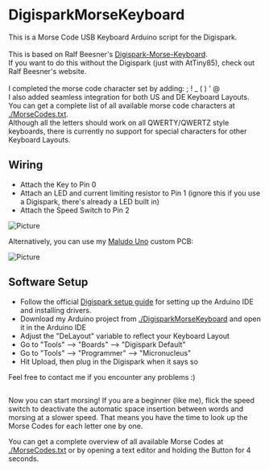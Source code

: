 # DigisparkMorseKeyboard

This is a Morse Code USB Keyboard Arduino script for the Digispark.\
\
This is based on Ralf Beesner's [Digispark-Morse-Keyboard](http://www.elektronik-labor.de/Arduino/Digispark-Morsekeyboard.html).\
If you want to do this without the Digispark (just with AtTiny85), check out Ralf Beesner's website.\
\
I completed the morse code character set by adding: ; ! _ ( ) ' @\
I also added seamless integration for both US and DE Keyboard Layouts.\
You can get a complete list of all available morse code characters at [./MorseCodes.txt](https://raw.githubusercontent.com/maludo99/DigisparkMorseKeyboard/master/MorseCodes.txt).\
Although all the letters should work on all QWERTY/QWERTZ style keyboards, there is currently no support for special characters for other Keyboard Layouts.


## Wiring

* Attach the Key to Pin 0
* Attach an LED and current limiting resistor to Pin 1 (ignore this if you use a Digispark, there's already a LED built in)
* Attach the Speed Switch to Pin 2

![Picture](https://github.com/maludo99/DigisparkMorseKeyboard/blob/master/Images/MaludoUnoFritzing.jpg?raw=true)

Alternatively, you can use my [Maludo Uno](https://github.com/maludo99/MaludoUno) custom PCB:

![Picture](https://github.com/maludo99/DigisparkMorseKeyboard/blob/master/Images/MaludoUno.jpg?raw=true)


## Software Setup

* Follow the official [Digispark setup guide](https://digistump.com/wiki/digispark/tutorials/connecting) for setting up the Arduino IDE and installing drivers.
* Download my Arduino project from [./DigisparkMorseKeyboard](https://github.com/maludo99/DigisparkMorseKeyboard/tree/master/DigisparkMorseKeyboard) and open it in the Arduino IDE
* Adjust the "DeLayout" variable to reflect your Keyboard Layout
* Go to "Tools" --> "Boards" --> "Digispark Default"
* Go to "Tools" --> "Programmer" --> "Micronucleus"
* Hit Upload, then plug in the Digispark when it says so

Feel free to contact me if you encounter any problems :)


## 

Now you can start morsing! If you are a beginner (like me), flick the speed switch to deactivate the automatic space insertion between words and morsing at a slower speed. That means you have the time to look up the Morse Codes for each letter one by one.

You can get a complete overview of all available Morse Codes at [./MorseCodes.txt](https://raw.githubusercontent.com/maludo99/DigisparkMorseKeyboard/master/MorseCodes.txt) or by opening a text editor and holding the Button for 4 seconds.
 

